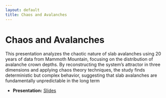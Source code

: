 ```yaml
---
layout: default
title: Chaos and Avalanches
---
```


# Chaos and Avalanches

This presentation analyzes the chaotic nature of slab avalanches using 20 years of data from Mammoth Mountain, focusing on the distribution of avalanche crown depths. By reconstructing the system’s attractor in three dimensions and applying chaos theory techniques, the study finds deterministic but complex behavior, suggesting that slab avalanches are fundamentally unpredictable in the long term

- **Presentation:** [Slides]([https://github.com/dsatt30/Airline-DBMS](https://github.com/dsatt30/Chaos-and-Avalanches/blob/main/Chaos-In-Slab-Avalanches-DCS.pptx))

